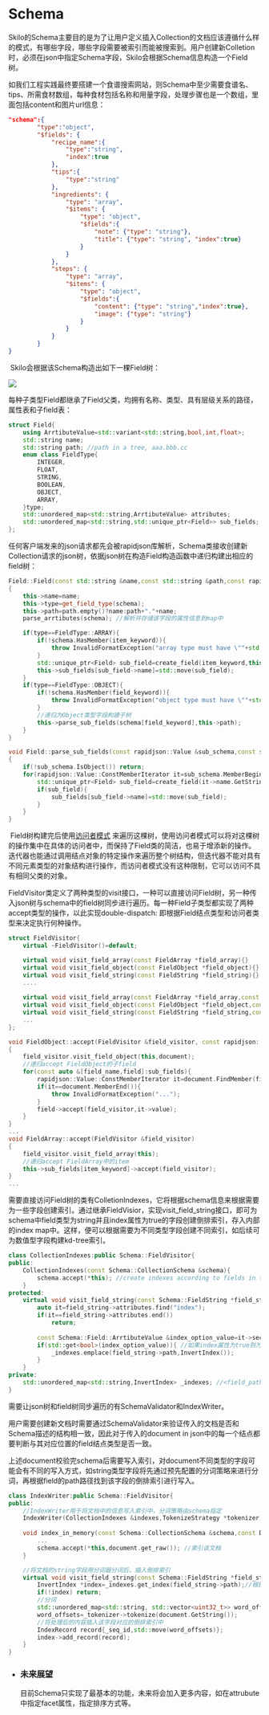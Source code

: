 # Schema

​		Skilo的Schema主要目的是为了让用户定义插入Collection的文档应该遵循什么样的模式，有哪些字段，哪些字段需要被索引而能被搜索到。用户创建新Colletion时，必须在json中指定Schema字段，Skilo会根据Schema信息构造一个Field树。

​		如我们工程实践最终要搭建一个食谱搜索网站，则Schema中至少需要食谱名、tips、所需食材数组，每种食材包括名称和用量字段，处理步骤也是一个数组，里面包括content和图片url信息：

```json
"schema":{
        "type":"object",
        "$fields": {
            "recipe_name":{
                "type":"string",
                "index":true
            },
            "tips":{
                "type":"string"
            },
            "ingredients": {
                "type": "array",
                "$items": {
                    "type": "object",
                    "$fields":{
                        "note": {"type": "string"},
                        "title": {"type": "string", "index":true}
                    }
                }
            },
            "steps": {
                "type": "array",
                "$items": {
                    "type": "object",
                    "$fields":{
                        "content": {"type": "string","index":true},
                        "image": {"type": "string"}
                    }
                }
            }
        }
}
```

​	Skilo会根据该Schema构造出如下一棵Field树：

![](https://github.com/demonatic/Image-Hosting/blob/master/Skilo/Skilo%20Schema.png)

​	每种子类型Field都继承了Field父类，均拥有名称、类型、具有层级关系的路径，属性表和子field表：

```c++
struct Field{
    using ArrtibuteValue=std::variant<std::string,bool,int,float>;
    std::string name;
    std::string path; //path in a tree, aaa.bbb.cc
    enum class FieldType{
        INTEGER,
        FLOAT,
        STRING,
        BOOLEAN,
        OBJECT,
        ARRAY,
	}type;
    std::unordered_map<std::string,ArrtibuteValue> attributes;
    std::unordered_map<std::string,std::unique_ptr<Field>> sub_fields;
};
```

​		任何客户端发来的json请求都先会被rapidjson库解析，Schema类接收创建新Collection请求的json树，依据json树在构造Field构造函数中递归构建出相应的field树：

```c++
Field::Field(const std::string &name,const std::string &path,const rapidjson::Value &schema)
{
    this->name=name;
    this->type=get_field_type(schema);
    this->path=path.empty()?name:path+"."+name;
    parse_arrtibutes(schema); //解析并存储该字段的属性信息到map中

    if(type==FieldType::ARRAY){
        if(!schema.HasMember(item_keyword)){
            throw InvalidFormatException("array type must have \""+std::string(item_keyword)+"\" keyword");
        }
        std::unique_ptr<Field> sub_field=create_field(item_keyword,this->path,schema[item_keyword]); //递归为Array类型字段构建子树
        this->sub_fields[sub_field->name]=std::move(sub_field);
    }
    if(type==FieldType::OBJECT){
        if(!schema.HasMember(field_keyword)){
            throw InvalidFormatException("object type must have \""+std::string(field_keyword)+"\" keyword");
        }
        //递归为Object类型字段构建子树
        this->parse_sub_fields(schema[field_keyword],this->path);
    }
}
```

```c++
void Field::parse_sub_fields(const rapidjson::Value &sub_schema,const std::string &path)
{
    if(!sub_schema.IsObject()) return;
    for(rapidjson::Value::ConstMemberIterator it=sub_schema.MemberBegin();it!=sub_schema.MemberEnd();++it){
        std::unique_ptr<Field> sub_field=create_field(it->name.GetString(),path,it->value);
        if(sub_field){
            sub_fields[sub_field->name]=std::move(sub_field);
        }
    }
}
```

​		Field树构建完后使用[访问者模式](https://www.tutorialspoint.com/design_pattern/visitor_pattern.htm "Title") 来遍历这棵树，使用访问者模式可以将对这棵树的操作集中在具体的访问者中，而保持了Field类的简洁，也易于增添新的操作。迭代器也能通过调用结点对象的特定操作来遍历整个树结构，但迭代器不能对具有不同元素类型的对象结构进行操作，而访问者模式没有这种限制，它可以访问不具有相同父类的对象。

​		FieldVisitor类定义了两种类型的visit接口，一种可以直接访问Field树，另一种传入json树与schema中的field树同步进行遍历。每一种Field子类型都实现了两种accept类型的操作，以此实现double-dispatch: 即根据Field结点类型和访问者类型来决定执行何种操作。

```c++
struct FieldVisitor{
    virtual ~FieldVisitor()=default;

    virtual void visit_field_array(const FieldArray *field_array){}
    virtual void visit_field_object(const FieldObject *field_object){}
    virtual void visit_field_string(const FieldString *field_string){}
    ....
    
    virtual void visit_field_array(const FieldArray *field_array,const rapidjson::Value &document){}
    virtual void visit_field_object(const FieldObject *field_object,const rapidjson::Value &document){}
    virtual void visit_field_string(const FieldString *field_string,const rapidjson::Value &document){}
    ...
};

void FieldObject::accept(FieldVisitor &field_visitor, const rapidjson::Value &document)
{
    field_visitor.visit_field_object(this,document);
    //递归accept FieldObject的子field
    for(const auto &[field_name,field]:sub_fields){
        rapidjson::Value::ConstMemberIterator it=document.FindMember(field_name.c_str());
        if(it==document.MemberEnd()){
            throw InvalidFormatException("...");
        }
        field->accept(field_visitor,it->value);
    }
}
...
void FieldArray::accept(FieldVisitor &field_visitor)
{
    field_visitor.visit_field_array(this);
    //递归accept FieldArray中的item
    this->sub_fields[item_keyword]->accept(field_visitor);
}
...
```

​		需要直接访问Field树的类有ColletionIndexes，它将根据schema信息来根据需要为一些字段创建索引。通过继承FieldVisior，实现visit_field_string接口，即可为schema中field类型为string并且index属性为true的字段创建倒排索引，存入内部的index map中。这样，便可以根据需要为不同类型字段创建不同索引，如后续可为数值型字段构建kd-tree索引。

```c++
class CollectionIndexes:public Schema::FieldVisitor{
public:
    CollectionIndexes(const Schema::CollectionSchema &schema){
        schema.accept(*this); //create indexes according to fields in the schema
    }
protected:
    virtual void visit_field_string(const Schema::FieldString *field_string) override{
        auto it=field_string->attributes.find("index");
        if(it==field_string->attributes.end())
            return;
        
        const Schema::Field::ArrtibuteValue &index_option_value=it->second;
        if(std::get<bool>(index_option_value)){ //如果index属性为true则为其创建倒排索引
            _indexes.emplace(field_string->path,InvertIndex());
        }
    }
private:
	std::unordered_map<std::string,InvertIndex> _indexes; //<field_path,index>
}
```

需要让json树和field树同步遍历的有SchemaValidator和IndexWriter。

用户需要创建新文档时需要通过SchemaValidator来验证传入的文档是否和Schema描述的结构相一致，因此对于传入的document in json中的每一个结点都要判断与其对应位置的field结点类型是否一致。

上述document校验完schema后需要写入索引，对document不同类型的字段可能会有不同的写入方式，如string类型字段将先通过预先配置的分词策略来进行分词，再根据field的path路径找到该字段的倒排索引进行写入。

```c++
class IndexWriter:public Schema::FieldVisitor{
public:
    //IndexWriter用于将文档中的信息写入索引中，分词策略由schema指定
    IndexWriter(CollectionIndexes &indexes,TokenizeStrategy *tokenizer);
    
    void index_in_memory(const Schema::CollectionSchema &schema,const Document &document){
        ...
        schema.accept(*this,document.get_raw()); //索引该文档
    }

	//将文档的string字段用分词器分词后，插入倒排索引
    virtual void visit_field_string(const Schema::FieldString *field_string,const rapidjson::Value &document) override{
        InvertIndex *index=_indexes.get_index(field_string->path);//根据field_path找到索引
        if(!index) return;
        //分词
        std::unordered_map<std::string, std::vector<uint32_t>> word_offsets;
        word_offsets=_tokenizer->tokenize(document.GetString());
        //将处理后的内容插入该字段对应的倒排索引中
        IndexRecord record{_seq_id,std::move(word_offsets)};
        index->add_record(record);
    }
}
```

* ### 未来展望

  目前Schema只实现了最基本的功能，未来将会加入更多内容，如在attrubute中指定facet属性，指定排序方式等。